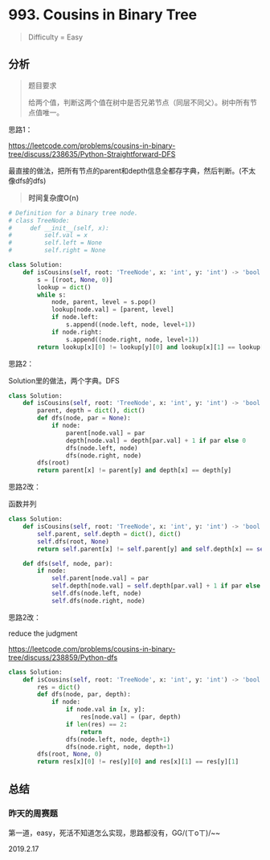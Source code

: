 # 993. Cousins in Binary Tree
> Difficulty = Easy

## 分析

> 题目要求
> 
> 给两个值，判断这两个值在树中是否兄弟节点（同层不同父）。树中所有节点值唯一。

思路1：

https://leetcode.com/problems/cousins-in-binary-tree/discuss/238635/Python-Straightforward-DFS

最直接的做法，把所有节点的parent和depth信息全都存字典，然后判断。(不太像dfs的dfs)

> **时间复杂度O(n)**

```python
# Definition for a binary tree node.
# class TreeNode:
#     def __init__(self, x):
#         self.val = x
#         self.left = None
#         self.right = None

class Solution:
    def isCousins(self, root: 'TreeNode', x: 'int', y: 'int') -> 'bool':
        s = [(root, None, 0)]
        lookup = dict()
        while s:
            node, parent, level = s.pop()
            lookup[node.val] = [parent, level]
            if node.left:
                s.append((node.left, node, level+1))
            if node.right:
                s.append((node.right, node, level+1))
        return lookup[x][0] != lookup[y][0] and lookup[x][1] == lookup[y][1]
```

思路2：

Solution里的做法，两个字典。DFS

```python
class Solution:
    def isCousins(self, root: 'TreeNode', x: 'int', y: 'int') -> 'bool':
        parent, depth = dict(), dict()
        def dfs(node, par = None):
            if node:
                parent[node.val] = par
                depth[node.val] = depth[par.val] + 1 if par else 0
                dfs(node.left, node)
                dfs(node.right, node)
        dfs(root)
        return parent[x] != parent[y] and depth[x] == depth[y]
```

思路2改：

函数并列

```python
class Solution:
    def isCousins(self, root: 'TreeNode', x: 'int', y: 'int') -> 'bool':
        self.parent, self.depth = dict(), dict()
        self.dfs(root, None)
        return self.parent[x] != self.parent[y] and self.depth[x] == self.depth[y]

    def dfs(self, node, par):
        if node:
            self.parent[node.val] = par
            self.depth[node.val] = self.depth[par.val] + 1 if par else 0
            self.dfs(node.left, node)
            self.dfs(node.right, node)
```

思路2改：

reduce the judgment

https://leetcode.com/problems/cousins-in-binary-tree/discuss/238859/Python-dfs

```python
class Solution:
    def isCousins(self, root: 'TreeNode', x: 'int', y: 'int') -> 'bool':
        res = dict()
        def dfs(node, par, depth):
            if node:
                if node.val in [x, y]:
                    res[node.val] = (par, depth)
                if len(res) == 2:
                    return
                dfs(node.left, node, depth+1)
                dfs(node.right, node, depth+1)
        dfs(root, None, 0)
        return res[x][0] != res[y][0] and res[x][1] == res[y][1]
```

## 总结

### 昨天的周赛题

第一道，easy，死活不知道怎么实现，思路都没有，GG/(ㄒoㄒ)/~~

2019.2.17